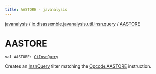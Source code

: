 ```yaml
---
title: AASTORE - javanalysis
---
```


[javanalysis](../index.html) / [io.disassemble.javanalysis.util.insn.query](index.html) / [AASTORE](./-a-a-s-t-o-r-e.html)

# AASTORE

`val AASTORE: `[`CtInsnQuery`](-ct-insn-query/index.html)

Creates an [InsnQuery](-insn-query/index.html) filter matching the [Opcode.AASTORE](#) instruction.

